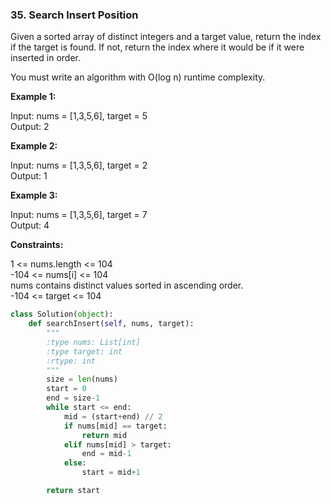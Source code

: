 ### 35. Search Insert Position

Given a sorted array of distinct integers and a target value, return the index if the target is found. If not, return the index where it would be if it were inserted in order.

You must write an algorithm with O(log n) runtime complexity.

**Example 1:**

Input: nums = [1,3,5,6], target = 5  
Output: 2

**Example 2:**

Input: nums = [1,3,5,6], target = 2  
Output: 1

**Example 3:**

Input: nums = [1,3,5,6], target = 7  
Output: 4

**Constraints:**

1 <= nums.length <= 104  
-104 <= nums[i] <= 104  
nums contains distinct values sorted in ascending order.  
-104 <= target <= 104

```python
class Solution(object):
    def searchInsert(self, nums, target):
        """
        :type nums: List[int]
        :type target: int
        :rtype: int
        """
        size = len(nums)
        start = 0
        end = size-1
        while start <= end:
            mid = (start+end) // 2
            if nums[mid] == target:
                return mid
            elif nums[mid] > target:
                end = mid-1
            else:
                start = mid+1

        return start
```